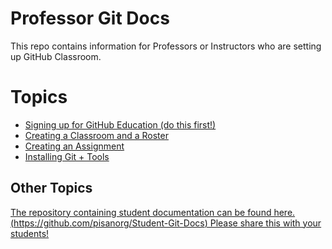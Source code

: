 # Professor Git Docs

This repo contains information for Professors or Instructors who are setting up GitHub Classroom.

# Topics

- [Signing up for GitHub Education (do this first!)][gh-edu-signup]
- [Creating a Classroom and a Roster][create-class]
- [Creating an Assignment][create-assignment]
- [Installing Git + Tools][install-git]

[create-assignment]: create-assignment.md
[install-git]: install-git.md
[gh-edu-signup]: github-education-sign-up.md
[create-class]: create-classroom.md

## Other Topics

[The repository containing student documentation can be found here. (https://github.com/pisanorg/Student-Git-Docs) Please share this with your students!](https://github.com/pisanorg/Student-Git-Docs)
